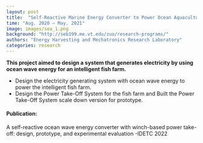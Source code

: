 ```yaml
---
layout: post
title:  "Self-Reactive Marine Energy Converter to Power Ocean Aquaculture"
time: "Aug. 2020 – May. 2021"
image: images/sea_1.png
background: "http://seb199.me.vt.edu/zuo/research-programs/"
authors: "Energy Harvesting and Mechatronics Research Laboratory"
categories: research
---
```

**This project aimed to design a system that generates electricity by using ocean wave energy for an intelligent fish farm.** 
- Design the electricity generating system with ocean wave energy to power the intelligent fish farm.
- Design the Power Take-Off System for the fish farm and Built the Power Take-Off System scale down version for prototype.

#### **Publication:**
A self-reactive ocean wave energy converter with winch-based power take-off: design, prototype, and experimental evaluation -IDETC 2022
